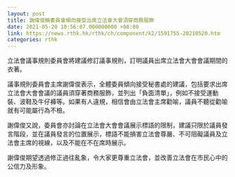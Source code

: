 ```yaml
---
layout: post
title: 謝偉俊稱委員會傾向接受出席立法會大會須穿商務服飾
date: 2021-05-20 10:56:07.000000000 +08:00
link: https://news.rthk.hk/rthk/ch/component/k2/1591755-20210520.htm
categories: rthk
---
```


立法會議事規則委員會將建議修訂議事規則，訂明議員出席立法會大會會議期間的衣著。

議事規則委員會主席謝偉俊表示，全體委員傾向接受秘書處的建議，包括要求出席立法會大會會議的議員須穿著商務服飾，並列出「負面清單」，例如不接受運動裝、波鞋及牛仔褲等。如果有人違規，相信會由立法會主席勸喻，議員不聽從勸喻就有可能屬行為不檢。

謝偉俊又說，委員會亦討論在立法會大會會議展示標語的限制，建議只限於議員發言階段，並在議員發言的位置展示，標語不能損害立法會尊嚴、不可阻礙議員及立法會主席的視線，以及不能在不在席時展示。

謝偉俊期望透過修正過往亂象，令大家更尊重立法會，並改善立法會在市民心中的公信力及形象。
